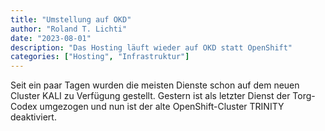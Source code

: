 ```yaml
---
title: "Umstellung auf OKD"
author: "Roland T. Lichti"
date: "2023-08-01"
description: "Das Hosting läuft wieder auf OKD statt OpenShift"
categories: ["Hosting", "Infrastruktur"]
---
```


Seit ein paar Tagen wurden die meisten Dienste schon auf dem neuen Cluster KALI zu Verfügung gestellt.
Gestern ist als letzter Dienst der Torg-Codex umgezogen und nun ist der alte OpenShift-Cluster TRINITY deaktiviert.

